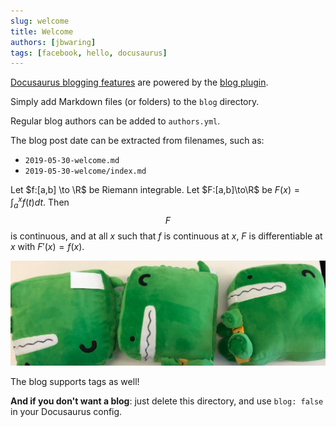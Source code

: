 ```yaml
---
slug: welcome
title: Welcome
authors: [jbwaring]
tags: [facebook, hello, docusaurus]
---
```


[Docusaurus blogging features](https://docusaurus.io/docs/blog) are powered by the [blog plugin](https://docusaurus.io/docs/api/plugins/@docusaurus/plugin-content-blog).

Simply add Markdown files (or folders) to the `blog` directory.

Regular blog authors can be added to `authors.yml`.

The blog post date can be extracted from filenames, such as:

- `2019-05-30-welcome.md`
- `2019-05-30-welcome/index.md`

Let $f:[a,b] \to \R$ be Riemann integrable. Let $F:[a,b]\to\R$ be $F(x)=
\int_{a}^{x}f(t)dt$. Then $$F$$ is continuous, and at all $x$ such that $f$ is continuous at $x$, $F$ is differentiable at $x$ with $F'(x)=f(x)$.

![Docusaurus Plushie](./docusaurus-plushie-banner.jpeg)

The blog supports tags as well!

**And if you don't want a blog**: just delete this directory, and use `blog: false` in your Docusaurus config.
